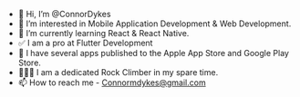 - 👋 Hi, I’m @ConnorDykes
- 👀 I’m interested in Mobile Application Development & Web Development.
- 🌱 I’m currently learning React & React Native.
- ✅ I am a pro at Flutter Development
- 📱 I have several apps published to the Apple App Store and Google Play Store.
- 🧗🏻‍♂️ I am a dedicated Rock Climber in my spare time. 
- 📫 How to reach me - Connormdykes@gmail.com

<!---
ConnorDykes/ConnorDykes is a ✨ special ✨ repository because its `README.md` (this file) appears on your GitHub profile.
You can click the Preview link to take a look at your changes.
--->
